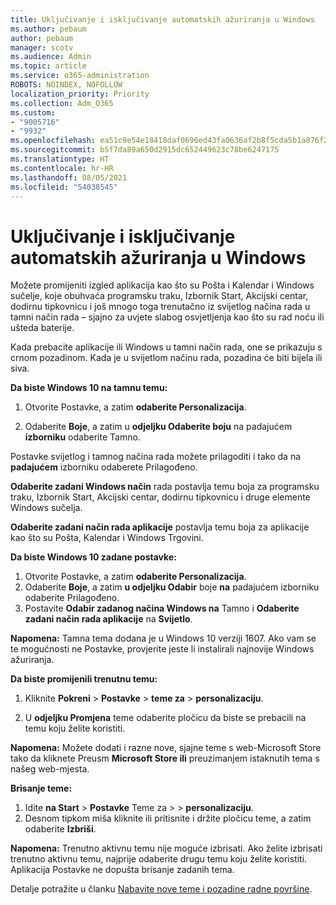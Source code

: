 ```yaml
---
title: Uključivanje i isključivanje automatskih ažuriranja u Windows
ms.author: pebaum
author: pebaum
manager: scotv
ms.audience: Admin
ms.topic: article
ms.service: o365-administration
ROBOTS: NOINDEX, NOFOLLOW
localization_priority: Priority
ms.collection: Adm_O365
ms.custom:
- "9005716"
- "9932"
ms.openlocfilehash: ea51c9e54e18418daf0696ed43fa0636af2b8f5cda5b1a876f2b6cc13eaad6fb
ms.sourcegitcommit: b5f7da89a650d2915dc652449623c78be6247175
ms.translationtype: HT
ms.contentlocale: hr-HR
ms.lasthandoff: 08/05/2021
ms.locfileid: "54038545"
---
```

# <a name="turn-on-and-off-automatic-updates-in-windows"></a>Uključivanje i isključivanje automatskih ažuriranja u Windows

Možete promijeniti izgled aplikacija kao što su Pošta i Kalendar i Windows sučelje, koje obuhvaća programsku traku, Izbornik Start, Akcijski centar, dodirnu tipkovnicu i još mnogo toga trenutačno iz svijetlog načina rada u tamni način rada – sjajno za uvjete slabog osvjetljenja kao što su rad noću ili ušteda baterije.  

Kada prebacite aplikacije ili Windows u tamni način rada, one se prikazuju s crnom pozadinom. Kada je u svijetlom načinu rada, pozadina će biti bijela ili siva.
 
**Da biste Windows 10 na tamnu temu:**

1. Otvorite Postavke, a zatim **odaberite Personalizacija**.
  
1. Odaberite **Boje**, a zatim u **odjeljku Odaberite boju** na padajućem **izborniku** odaberite Tamno.

Postavke svijetlog i tamnog načina rada možete prilagoditi i tako da na **padajućem** izborniku odaberete Prilagođeno.

**Odaberite zadani Windows način** rada postavlja temu boja za programsku traku, Izbornik Start, Akcijski centar, dodirnu tipkovnicu i druge elemente Windows sučelja.  

**Odaberite zadani način rada aplikacije** postavlja temu boja za aplikacije kao što su Pošta, Kalendar i Windows Trgovini.
 
**Da biste Windows 10 zadane postavke:**

1. Otvorite Postavke, a zatim **odaberite Personalizacija**.  
1. Odaberite **Boje**, a zatim **u odjeljku Odabir** boje **na** padajućem izborniku odaberite Prilagođeno.  
1. Postavite **Odabir zadanog načina Windows na** Tamno i  **Odaberite zadani način rada aplikacije** na **Svijetlo**.

**Napomena:** Tamna tema dodana je u Windows 10 verziji 1607. Ako vam se te mogućnosti ne Postavke, provjerite jeste li instalirali najnovije Windows ažuriranja.

**Da biste promijenili trenutnu temu:**

1. Kliknite **Pokreni**  >  **Postavke**  >  **teme za**  >  **personalizaciju**.  

1. U **odjeljku Promjena** teme odaberite pločicu da biste se prebacili na temu koju želite koristiti. 

**Napomena:** Možete dodati i razne nove, sjajne teme s web-Microsoft Store tako da kliknete Preusm **Microsoft Store ili** preuzimanjem istaknutih tema s našeg web-mjesta.

**Brisanje teme:**

1. Idite **na Start**  >  **Postavke** Teme za  >    >  **personalizaciju**. 
1. Desnom tipkom miša kliknite ili pritisnite i držite pločicu teme, a zatim odaberite **Izbriši**. 

**Napomena:** Trenutno aktivnu temu nije moguće izbrisati. Ako želite izbrisati trenutno aktivnu temu, najprije odaberite drugu temu koju želite koristiti. Aplikacija Postavke ne dopušta brisanje zadanih tema.

Detalje potražite u članku [Nabavite nove teme i pozadine radne površine](https://support.microsoft.com/windows/get-new-themes-and-desktop-backgrounds-09e3e0a6-02e3-5ecd-22a1-5d048e3cb0d3).

